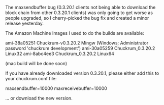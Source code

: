 The maxsendbuffer bug (0.3.20.1 clients not being able to download the block chain from other 0.3.20.1 clients) was only going to get
worse as people upgraded, so I cherry-picked the bug fix and created a minor release yesterday.

The Amazon Machine Images I used to do the builds are available:

  ami-38a05251   Chuckrum-v0.3.20.2 Mingw    (Windows; Administrator password 'chuckrum development')
  ami-30a05259   Chuckrum_0.3.20.2 Linux32
  ami-8abc4ee3   Chuckrum_0.3.20.2 Linux64

(mac build will be done soon)

If you have already downloaded version 0.3.20.1, please either add this to your chuckrum.conf file:

  maxsendbuffer=10000
  maxreceivebuffer=10000

... or download the new version.
